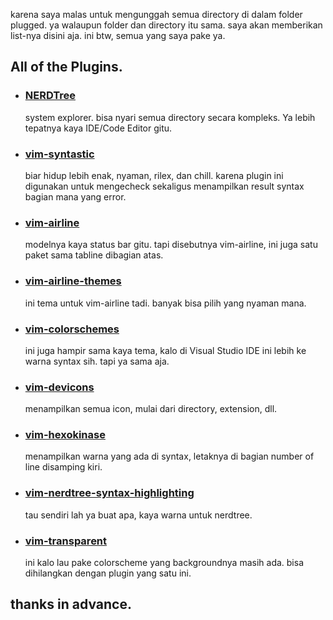 karena saya malas untuk mengunggah semua directory di dalam folder plugged. ya walaupun folder dan directory itu sama. saya akan memberikan list-nya disini aja. ini btw, semua yang saya pake ya.

## All of the Plugins.
* ### [NERDTree](https://github.com/preservim/nerdtree)
  system explorer. bisa nyari semua directory secara kompleks. Ya lebih tepatnya kaya IDE/Code Editor gitu.
* ### [vim-syntastic](https://github.com/vim-syntastic/syntastic)
  biar hidup lebih enak, nyaman, rilex, dan chill. karena plugin ini digunakan untuk mengecheck sekaligus menampilkan result syntax bagian mana yang error.
* ### [vim-airline](https://github.com/vim-airline/vim-airline)
  modelnya kaya status bar gitu. tapi disebutnya vim-airline, ini juga satu paket sama tabline dibagian atas.
* ### [vim-airline-themes](https://github.com/vim-airline/vim-airline-themes)
  ini tema untuk vim-airline tadi. banyak bisa pilih yang nyaman mana.
* ### [vim-colorschemes](https://github.com/flazz/vim-colorschemes)
  ini juga hampir sama kaya tema, kalo di Visual Studio IDE ini lebih ke warna syntax sih. tapi ya sama aja.
* ### [vim-devicons](https://github.com/ryanoasis/vim-devicons)
  menampilkan semua icon, mulai dari directory, extension, dll.
* ### [vim-hexokinase](https://github.com/RRethy/vim-hexokinase)
  menampilkan warna yang ada di syntax, letaknya di bagian number of line disamping kiri.
* ### [vim-nerdtree-syntax-highlighting](https://github.com/tiagofumo/vim-nerdtree-syntax-highlight)
  tau sendiri lah ya buat apa, kaya warna untuk nerdtree.
* ### [vim-transparent](https://github.com/tribela/vim-transparent)
  ini kalo lau pake colorscheme yang backgroundnya masih ada. bisa dihilangkan dengan plugin yang satu ini.
  
## thanks in advance.
